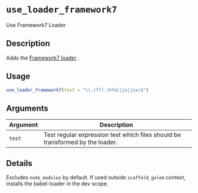 # `use_loader_framework7`

Use Framework7 Loader


## Description

Adds the [Framework7 loader](https://www.npmjs.com/package/framework7-loader) .


## Usage

```r
use_loader_framework7(test = "\\.(f7).(html|js|jsx)$")
```


## Arguments

Argument      |Description
------------- |----------------
`test`     |     Test regular expression test which files should be transformed by the loader.


## Details

Excludes `node_modules` by default. If used outside `scaffold_golem` 
 context, installs the babel-loader in the dev scope.


